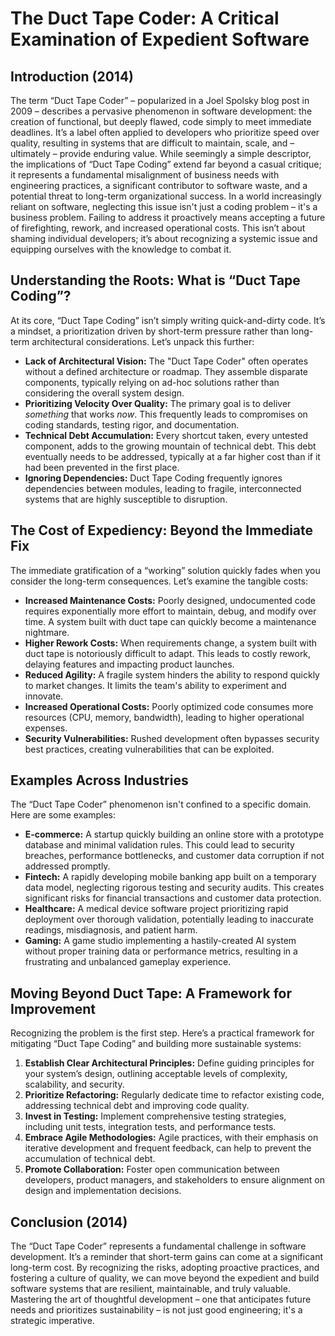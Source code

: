 # The Duct Tape Coder: A Critical Examination of Expedient Software

## Introduction (2014)

The term “Duct Tape Coder” – popularized in a Joel Spolsky blog post in 2009 – describes a pervasive phenomenon in software development: the creation of functional, but deeply flawed, code simply to meet immediate deadlines. It’s a label often applied to developers who prioritize speed over quality, resulting in systems that are difficult to maintain, scale, and – ultimately – provide enduring value. While seemingly a simple descriptor, the implications of “Duct Tape Coding” extend far beyond a casual critique; it represents a fundamental misalignment of business needs with engineering practices, a significant contributor to software waste, and a potential threat to long-term organizational success. In a world increasingly reliant on software, neglecting this issue isn't just a coding problem – it's a business problem. Failing to address it proactively means accepting a future of firefighting, rework, and increased operational costs. This isn’t about shaming individual developers; it’s about recognizing a systemic issue and equipping ourselves with the knowledge to combat it.

## Understanding the Roots: What is “Duct Tape Coding”?

At its core, “Duct Tape Coding” isn’t simply writing quick-and-dirty code. It’s a mindset, a prioritization driven by short-term pressure rather than long-term architectural considerations. Let’s unpack this further:

- **Lack of Architectural Vision:** The "Duct Tape Coder" often operates without a defined architecture or roadmap. They assemble disparate components, typically relying on ad-hoc solutions rather than considering the overall system design.
- **Prioritizing Velocity Over Quality:** The primary goal is to deliver _something_ that works _now_. This frequently leads to compromises on coding standards, testing rigor, and documentation.
- **Technical Debt Accumulation:** Every shortcut taken, every untested component, adds to the growing mountain of technical debt. This debt eventually needs to be addressed, typically at a far higher cost than if it had been prevented in the first place.
- **Ignoring Dependencies:** Duct Tape Coding frequently ignores dependencies between modules, leading to fragile, interconnected systems that are highly susceptible to disruption.

## The Cost of Expediency: Beyond the Immediate Fix

The immediate gratification of a “working” solution quickly fades when you consider the long-term consequences. Let’s examine the tangible costs:

- **Increased Maintenance Costs:** Poorly designed, undocumented code requires exponentially more effort to maintain, debug, and modify over time. A system built with duct tape can quickly become a maintenance nightmare.
- **Higher Rework Costs:** When requirements change, a system built with duct tape is notoriously difficult to adapt. This leads to costly rework, delaying features and impacting product launches.
- **Reduced Agility:** A fragile system hinders the ability to respond quickly to market changes. It limits the team's ability to experiment and innovate.
- **Increased Operational Costs:** Poorly optimized code consumes more resources (CPU, memory, bandwidth), leading to higher operational expenses.
- **Security Vulnerabilities:** Rushed development often bypasses security best practices, creating vulnerabilities that can be exploited.

## Examples Across Industries

The “Duct Tape Coder” phenomenon isn't confined to a specific domain. Here are some examples:

- **E-commerce:** A startup quickly building an online store with a prototype database and minimal validation rules. This could lead to security breaches, performance bottlenecks, and customer data corruption if not addressed promptly.
- **Fintech:** A rapidly developing mobile banking app built on a temporary data model, neglecting rigorous testing and security audits. This creates significant risks for financial transactions and customer data protection.
- **Healthcare:** A medical device software project prioritizing rapid deployment over thorough validation, potentially leading to inaccurate readings, misdiagnosis, and patient harm.
- **Gaming:** A game studio implementing a hastily-created AI system without proper training data or performance metrics, resulting in a frustrating and unbalanced gameplay experience.

## Moving Beyond Duct Tape: A Framework for Improvement

Recognizing the problem is the first step. Here’s a practical framework for mitigating “Duct Tape Coding” and building more sustainable systems:

1.  **Establish Clear Architectural Principles:** Define guiding principles for your system’s design, outlining acceptable levels of complexity, scalability, and security.
2.  **Prioritize Refactoring:** Regularly dedicate time to refactor existing code, addressing technical debt and improving code quality.
3.  **Invest in Testing:** Implement comprehensive testing strategies, including unit tests, integration tests, and performance tests.
4.  **Embrace Agile Methodologies:** Agile practices, with their emphasis on iterative development and frequent feedback, can help to prevent the accumulation of technical debt.
5.  **Promote Collaboration:** Foster open communication between developers, product managers, and stakeholders to ensure alignment on design and implementation decisions.

## Conclusion (2014)

The “Duct Tape Coder” represents a fundamental challenge in software development. It’s a reminder that short-term gains can come at a significant long-term cost. By recognizing the risks, adopting proactive practices, and fostering a culture of quality, we can move beyond the expedient and build software systems that are resilient, maintainable, and truly valuable. Mastering the art of thoughtful development – one that anticipates future needs and prioritizes sustainability – is not just good engineering; it's a strategic imperative.
